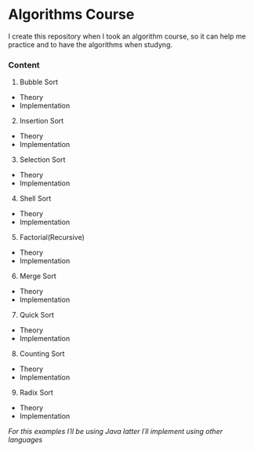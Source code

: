 # Algorithms Course

I create this repository when I took an algorithm course, so it can help me practice and to have the algorithms when studyng.

### Content

1. Bubble Sort
* Theory
* Implementation
2. Insertion Sort
* Theory
* Implementation
3. Selection Sort
* Theory
* Implementation
4. Shell Sort
* Theory
* Implementation
5. Factorial(Recursive)
* Theory
* Implementation
6. Merge Sort
* Theory
* Implementation
7. Quick Sort
* Theory
* Implementation
8. Counting Sort
* Theory
* Implementation
9. Radix Sort
* Theory
* Implementation

*For this examples I´ll be using Java latter I´ll implement using other languages*
